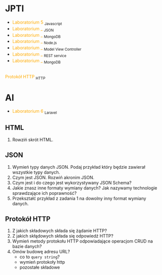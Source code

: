 # JPTI

- <a href="/javascript.html" style="color: #FFAA00; text-decoration: none;">Laboratorium 5</a> <sub>Javascript</sub>
- <a href="/json.html" style="color: #FFAA00;text-decoration: none;">Laboratorium _</a> <sub>JSON</sub>
- <a href="/mongoDB.html" style="color: #FFAA00;text-decoration: none;">Laboratorium _</a> <sub>MongoDB</sub>
- <a href="/node.html" style="color: #FFAA00;text-decoration: none;">Laboratorium _</a> <sub>Node.js</sub>
- <a href="/nodeMVC.html" style="color: #FFAA00;text-decoration: none;">Laboratorium _</a> <sub>Model View Controller</sub>
- <a href="/nodeREST.html" style="color: #FFAA00;text-decoration: none;">Laboratorium _</a> <sub>REST service</sub>
- <a href="/MongoDB.html" style="color: #FFAA00;text-decoration: none;">Laboratorium _</a> <sub>MongoDB</sub>

<br>
<a href="/http.html" style="color: #FFAA00;text-decoration: none;">Protokół HTTP</a> <sub>HTTP</sub>



# AI
- <a href="/laravel/laravel.html" style="color: #FFAA00;text-decoration: none;">Laboratorium 6</a> <sub>Laravel</sub>



## HTML

1. Rowziń skrót HTML.

## JSON

1. Wymień typy danych JSON. Podaj przykład który będzie zawierał wszystkie typy danych.
2. Czym jest JSON. Rozwiń akronim JSON.
5. Czym jest i do czego jest wykorzystywany JSON Schema?
4. Jakie znasz inne formaty wymiany danych? Jak nazywamy technologie sprawdzające ich poprawność?
5. Przekształć przykład z zadania 1 na dowolny inny format wymiany danych.

## Protokół HTTP

1. Z jakich składowych składa się żądanie HTTP?
2. Z jakich skłądowych składa się odpowiedź HTTP?
3. Wymień metody protokołu HTTP odpowiadające operacjom CRUD na bazie danych?
4. Omów budowę adresu URL?
    - co to `query string`?
    - wymień protokoły http
    - pozostałe składowe





